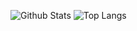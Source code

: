 ![Github Stats](https://github-readme-stats.vercel.app/api?username=tobias-tengler&hide=stars&count_private=true&show_icons=true&theme=dracula)
![Top Langs](https://github-readme-stats.vercel.app/api/top-langs/?username=tobias-tengler&theme=dracula)
